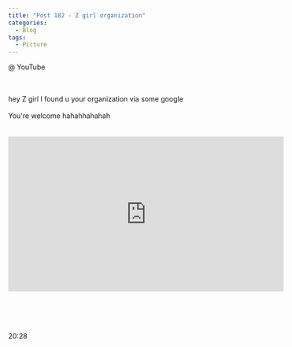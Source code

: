 ```yaml
---
title: "Post 182 - Z girl organization"
categories:
  - Blog
tags:
  - Picture
---
```


@ YouTube

<br/>
<br/>
hey Z girl I found u your organization via some google<br/>
<br/>
You're welcome hahahhahahah

<br/>
<br/>
<br/>
<iframe width="560" height="315" src="https://www.youtube.com/embed/Di2XQ4xuAMk" title="YouTube video player" frameborder="0" allow="accelerometer; autoplay; clipboard-write; encrypted-media; gyroscope; picture-in-picture" allowfullscreen></iframe>
<br/>

<br/>
<br/>
<br/>

<br/>

20:28
<br/>
<script src="https://utteranc.es/client.js"
        repo="serendipityinlife/serendipityinlife.github.io"
        issue-term="pathname"
        theme="github-light"
        crossorigin="anonymous"
        async>
</script>
